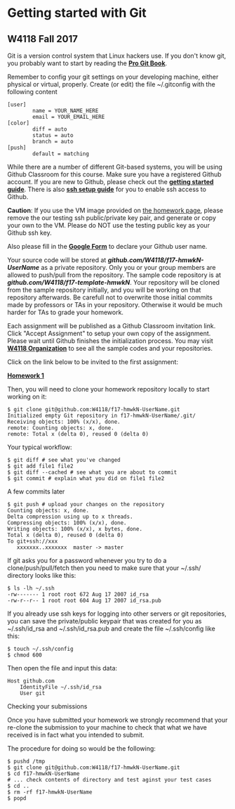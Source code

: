 # Getting started with Git

## W4118 Fall 2017

Git is a version control system that Linux hackers use. If you don't know git, you probably want to start by reading the [**Pro Git Book**](https://git-scm.com/book/en/v2).

Remember to config your git settings on your developing machine, either physical or virtual, properly. Create (or edit) the file ~/.gitconfig with the following content
```
[user]
        name = YOUR_NAME_HERE
        email = YOUR_EMAIL_HERE
[color]
        diff = auto
        status = auto
        branch = auto
[push]
        default = matching
```

While there are a number of different Git-based systems, you will be using Github Classroom for this course. Make
sure you have a registered Github account. If you are new to Github, please check out the [**getting started
guide**](https://help.github.com/articles/set-up-git/). There is also [**ssh setup guide**](https://help.github.com/articles/connecting-to-github-with-ssh/) for you to enable ssh access to Github.

**Caution**: If you use the VM image provided on [the homework page](http://www.cs.columbia.edu/~nieh/teaching/w4118/homeworks/), please remove the our testing ssh public/private key pair, and generate or copy your own to the VM. Please do NOT use the testing public key as your Github ssh key.

Also please fill in the [**Google Form**](https://goo.gl/forms/SYgUQf43DarRoznB3) to declare your Github user name.

Your source code will be stored at **_github.com/W4118/f17-hmwkN-UserName_** as a private repository. Only you or your group members are allowed to push/pull from the repository. The sample code repository is at **_github.com/W4118/f17-template-hmwkN_**. Your repository will be cloned from the sample repository initially, and you will be working on that repository afterwards. Be carefull not to overwrite those initial commits made by professors or TAs in your repository. Otherwise it would be much harder for TAs to grade your homework.

Each assignment will be published as a Github Classroom invitation link. Click "Accept Assignment" to setup your own copy of the assignment. Please wait until Github finishes the initialization process. You may visit [**W4118 Organization**](https://github.com/w4118) to see all the sample codes and your repositories.

Click on the link below to be invited to the first assignment:

[**Homework 1**]( https://classroom.github.com/a/ZTi4D-g2)

Then, you will need to clone your homework repository locally to start working on it: 
```
$ git clone git@github.com:W4118/f17-hmwkN-UserName.git
Initialized empty Git repository in f17-hmwkN-UserName/.git/
Receiving objects: 100% (x/x), done.
remote: Counting objects: x, done.
remote: Total x (delta 0), reused 0 (delta 0)
```

Your typical workflow:
```
$ git diff # see what you've changed
$ git add file1 file2
$ git diff --cached # see what you are about to commit
$ git commit # explain what you did on file1 file2
```
A few commits later
```
$ git push # upload your changes on the repository
Counting objects: x, done.
Delta compression using up to x threads.
Compressing objects: 100% (x/x), done.
Writing objects: 100% (x/x), x bytes, done.
Total x (delta 0), reused 0 (delta 0)
To git+ssh://xxx
   xxxxxxx..xxxxxxx  master -> master
```
If git asks you for a password whenever you try to do a clone/push/pull/fetch then you need to make sure that your ~/.ssh/ directory looks like this: 
```
$ ls -lh ~/.ssh
-rw------- 1 root root 672 Aug 17 2007 id_rsa
-rw-r--r-- 1 root root 604 Aug 17 2007 id_rsa.pub
```
If you already use ssh keys for logging into other servers or git repositories, you can save the private/public keypair that was created for you as ~/.ssh/id_rsa and ~/.ssh/id_rsa.pub and create the file ~/.ssh/config like this:
```
$ touch ~/.ssh/config
$ chmod 600
```
Then open the file and input this data:
```
Host github.com
	IdentityFile ~/.ssh/id_rsa
	User git
```

Checking your submissions

Once you have submitted your homework we strongly recommend that your re-clone the submission to your machine to check that what we have received is in fact what you intended to submit.

The procedure for doing so would be the following:
```
$ pushd /tmp
$ git clone git@github.com:W4118/f17-hmwkN-UserName.git
$ cd f17-hmwkN-UserName
# ... check contents of directory and test aginst your test cases
$ cd ..
$ rm -rf f17-hmwkN-UserName
$ popd
```
